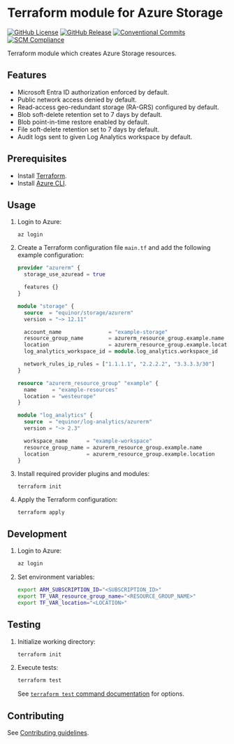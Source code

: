 # Terraform module for Azure Storage

[![GitHub License](https://img.shields.io/github/license/equinor/terraform-azurerm-storage)](https://github.com/equinor/terraform-azurerm-storage/blob/main/LICENSE)
[![GitHub Release](https://img.shields.io/github/v/release/equinor/terraform-azurerm-storage)](https://github.com/equinor/terraform-azurerm-storage/releases/latest)
[![Conventional Commits](https://img.shields.io/badge/Conventional%20Commits-1.0.0-%23FE5196?logo=conventionalcommits&logoColor=white)](https://conventionalcommits.org)
[![SCM Compliance](https://scm-compliance-api.radix.equinor.com/repos/equinor/terraform-azurerm-storage/badge)](https://developer.equinor.com/governance/scm-policy/)

Terraform module which creates Azure Storage resources.

## Features

- Microsoft Entra ID authorization enforced by default.
- Public network access denied by default.
- Read-access geo-redundant storage (RA-GRS) configured by default.
- Blob soft-delete retention set to 7 days by default.
- Blob point-in-time restore enabled by default.
- File soft-delete retention set to 7 days by default.
- Audit logs sent to given Log Analytics workspace by default.

## Prerequisites

- Install [Terraform](https://developer.hashicorp.com/terraform/install).
- Install [Azure CLI](https://learn.microsoft.com/en-us/cli/azure/install-azure-cli).

## Usage

1. Login to Azure:

    ```console
    az login
    ```

1. Create a Terraform configuration file `main.tf` and add the following example configuration:

    ```terraform
    provider "azurerm" {
      storage_use_azuread = true

      features {}
    }

    module "storage" {
      source  = "equinor/storage/azurerm"
      version = "~> 12.11"

      account_name               = "example-storage"
      resource_group_name        = azurerm_resource_group.example.name
      location                   = azurerm_resource_group.example.location
      log_analytics_workspace_id = module.log_analytics.workspace_id

      network_rules_ip_rules = ["1.1.1.1", "2.2.2.2", "3.3.3.3/30"]
    }

    resource "azurerm_resource_group" "example" {
      name     = "example-resources"
      location = "westeurope"
    }

    module "log_analytics" {
      source  = "equinor/log-analytics/azurerm"
      version = "~> 2.3"

      workspace_name      = "example-workspace"
      resource_group_name = azurerm_resource_group.example.name
      location            = azurerm_resource_group.example.location
    }
    ```

1. Install required provider plugins and modules:

    ```console
    terraform init
    ```

1. Apply the Terraform configuration:

    ```console
    terraform apply
    ```

## Development

1. Login to Azure:

    ```bash
    az login
    ```

1. Set environment variables:

    ```bash
    export ARM_SUBSCRIPTION_ID="<SUBSCRIPTION_ID>"
    export TF_VAR_resource_group_name="<RESOURCE_GROUP_NAME>"
    export TF_VAR_location="<LOCATION>"
    ```

## Testing

1. Initialize working directory:

    ```bash
    terraform init
    ```

1. Execute tests:

    ```bash
    terraform test
    ```

    See [`terraform test` command documentation](https://developer.hashicorp.com/terraform/cli/commands/test) for options.

## Contributing

See [Contributing guidelines](https://github.com/equinor/terraform-baseline/blob/main/CONTRIBUTING.md).
